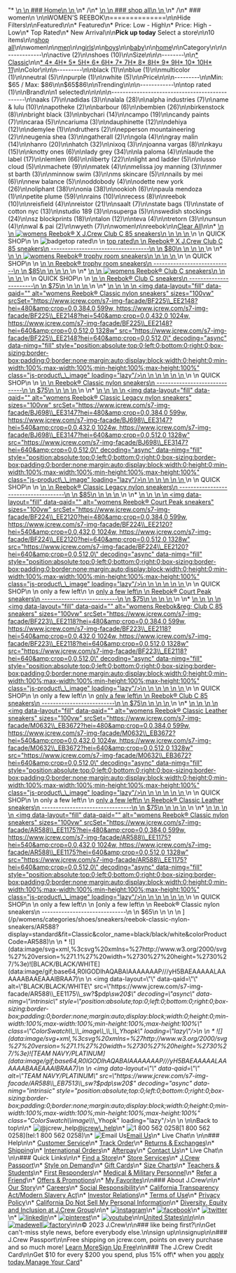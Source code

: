 "*   [\n    \n    ### Home\n    \n    ](/)\n*   /\n*   [\n    \n    ### shop all\n    \n    ](/all)\n*   /\n*   ### women\n    \n\nWOMEN'S REEBOK\n==============\n\nHide Filters\n\nFeatured\n\n*   Featured\n*   Price: Low - High\n*   Price: High - Low\n*   Top Rated\n*   New Arrival\n\n**Pick up today** Select a store\n\n10 items\n\n[shop all](/all/?crawl=no)\n\nwomen\n\n[men](/all/mens?crawl=no)\n\n[girls](/all/girls?crawl=no)\n\n[boys](/all/boys?crawl=no)\n\n[baby](/all/baby?crawl=no)\n\n[home](/all/home?crawl=no)\n\nCategory\n\n\n------------\n\n[](/all/womens?sub-categories=womens-shopall-active&brand=REEBOK&crawl=no)active (2)\n\n[](/all/womens?sub-categories=womens-shopall-shoes&brand=REEBOK&crawl=no)shoes (10)\n\nSize\n\n\n--------\n\n[*   Classic](/all/womens?brand=REEBOK&crawl=no&fit=Classic)\n\n[*   4](/all/womens?brand=REEBOK&crawl=no&size=4%20MEDIUM)[*   4H](/all/womens?brand=REEBOK&crawl=no&size=4H%20MEDIUM)[*   5](/all/womens?brand=REEBOK&crawl=no&size=5%20MEDIUM)[*   5H](/all/womens?brand=REEBOK&crawl=no&size=5H%20MEDIUM)[*   6](/all/womens?brand=REEBOK&crawl=no&size=6%20MEDIUM)[*   6H](/all/womens?brand=REEBOK&crawl=no&size=6H%20MEDIUM)[*   7](/all/womens?brand=REEBOK&crawl=no&size=7%20MEDIUM)[*   7H](/all/womens?brand=REEBOK&crawl=no&size=7H%20MEDIUM)[*   8](/all/womens?brand=REEBOK&crawl=no&size=8%20MEDIUM)[*   8H](/all/womens?brand=REEBOK&crawl=no&size=8H%20MEDIUM)[*   9](/all/womens?brand=REEBOK&crawl=no&size=9%20MEDIUM)[*   9H](/all/womens?brand=REEBOK&crawl=no&size=9H%20MEDIUM)[*   10](/all/womens?brand=REEBOK&crawl=no&size=10%20MEDIUM)[*   10H](/all/womens?brand=REEBOK&crawl=no&size=10H%20MEDIUM)[*   11](/all/womens?brand=REEBOK&crawl=no&size=11%20MEDIUM)\n\nColor\n\n\n---------\n\n[](/all/womens?brand=REEBOK&crawl=no&l_color=root-black)black (1)\n\n[](/all/womens?brand=REEBOK&crawl=no&l_color=root-blue)blue (1)\n\n[](/all/womens?brand=REEBOK&crawl=no&l_color=root-multicolor)multicolor (1)\n\n[](/all/womens?brand=REEBOK&crawl=no&l_color=root-neutral)neutral (5)\n\n[](/all/womens?brand=REEBOK&crawl=no&l_color=root-purple)purple (1)\n\n[](/all/womens?brand=REEBOK&crawl=no&l_color=root-white)white (5)\n\nPrice\n\n\n---------\n\nMin: $65 / Max: $86\n\n$65$86\n\nTrending\n\n\n------------\n\n[](/all/womens?brand=REEBOK&crawl=no&trending=topRated)top rated (1)\n\nBrand\n\n1 selected[](/all/womens?crawl=no)\n\n\n\n\n-----------------------------------------------\n\n[](/all/womens?brand=AAKS,REEBOK&crawl=no)aaks (7)\n\n[](/all/womens?brand=ADIDAS,REEBOK&crawl=no)adidas (3)\n\n[](/all/womens?brand=ALALA,REEBOK&crawl=no)alala (28)\n\n[](/all/womens?brand=ALPHA%20INDUSTRIES,REEBOK&crawl=no)alpha industries (7)\n\n[](/all/womens?brand=AME%20%26%20LULU,REEBOK&crawl=no)ame & lulu (10)\n\n[](/all/womens?brand=APOTHEKE,REEBOK&crawl=no)apotheke (2)\n\n[](/all/womens?brand=BARBOUR,REEBOK&crawl=no)barbour (6)\n\n[](/all/womens?brand=BEMBIEN,REEBOK&crawl=no)bembien (26)\n\n[](/all/womens?brand=Birkenstock,REEBOK&crawl=no)birkenstock (8)\n\n[](/all/womens?brand=BRIGHT%20BLACK,REEBOK&crawl=no)bright black (3)\n\n[](/all/womens?brand=BYCHARI,REEBOK&crawl=no)bychari (14)\n\n[](/all/womens?brand=CAMPO,REEBOK&crawl=no)campo (19)\n\n[](/all/womens?brand=CANDY%20PAINTS,REEBOK&crawl=no)candy paints (7)\n\n[](/all/womens?brand=CARAA,REEBOK&crawl=no)caraa (5)\n\n[](/all/womens?brand=CARIUMA,REEBOK&crawl=no)cariuma (3)\n\n[](/all/womens?brand=DAUPHINETTE,REEBOK&crawl=no)dauphinette (12)\n\n[](/all/womens?brand=DEHIYA,REEBOK&crawl=no)dehiya (12)\n\n[](/all/womens?brand=DEMYLEE,REEBOK&crawl=no)demylee (1)\n\n[](/all/womens?brand=DRUTHERS,REEBOK&crawl=no)druthers (2)\n\n[](/all/womens?brand=EPPERSON%20MOUNTAINEERING,REEBOK&crawl=no)epperson mountaineering (2)\n\n[](/all/womens?brand=EUGENIA%20SHEA,REEBOK&crawl=no)eugenia shea (3)\n\n[](/all/womens?brand=GATHERALL,REEBOK&crawl=no)gatherall (2)\n\n[](/all/womens?brand=GOLA,REEBOK&crawl=no)gola (4)\n\n[](/all/womens?brand=GRAY%20MALIN,REEBOK&crawl=no)gray malin (14)\n\n[](/all/womens?brand=HANRO,REEBOK&crawl=no)hanro (20)\n\n[](/all/womens?brand=HATCH,REEBOK&crawl=no)hatch (32)\n\n[](/all/womens?brand=IXOQ,REEBOK&crawl=no)ixoq (3)\n\n[](/all/womens?brand=JOANNA%20VARGAS,REEBOK&crawl=no)joanna vargas (8)\n\n[](/all/womens?brand=KAYU,REEBOK&crawl=no)kayu (15)\n\n[](/all/womens?brand=KNOTTY%20ONES,REEBOK&crawl=no)knotty ones (6)\n\n[](/all/womens?brand=LADY%20GREY,REEBOK&crawl=no)lady grey (34)\n\n[](/all/womens?brand=LA%20PALOMA,REEBOK&crawl=no)la paloma (4)\n\n[](/all/womens?brand=LAUDE%20THE%20LABEL,REEBOK&crawl=no)laude the label (17)\n\n[](/all/womens?brand=LEMLEM,REEBOK&crawl=no)lemlem (66)\n\n[](/all/womens?brand=LIBERTY,REEBOK&crawl=no)liberty (22)\n\n[](/all/womens?brand=LIGHT%20AND%20LADDER,REEBOK&crawl=no)light and ladder (5)\n\n[](/all/womens?brand=LUSSO%20CLOUD,REEBOK&crawl=no)lusso cloud (5)\n\n[](/all/womens?brand=MACHETE,REEBOK&crawl=no)machete (9)\n\n[](/all/womens?brand=MATEK,REEBOK&crawl=no)matek (4)\n\n[](/all/womens?brand=MELISSA%20JOY%20MANNING,REEBOK&crawl=no)melissa joy manning (3)\n\n[](/all/womens?brand=MER%20ST%20BARTH,REEBOK&crawl=no)mer st barth (3)\n\n[](/all/womens?brand=MINNOW%20SWIM,REEBOK&crawl=no)minnow swim (3)\n\n[](/all/womens?brand=MS%20SKINCARE,REEBOK&crawl=no)ms skincare (5)\n\n[](/all/womens?brand=NAILS%20BY%20MEI,REEBOK&crawl=no)nails by mei (6)\n\n[](/all/womens?brand=NEW%20BALANCE,REEBOK&crawl=no)new balance (5)\n\n[](/all/womens?brand=ODDOBODY,REEBOK&crawl=no)oddobody (4)\n\n[](/all/womens?brand=ODETTE%20NEW%20YORK,REEBOK&crawl=no)odette new york (26)\n\n[](/all/womens?brand=OLIPHANT,REEBOK&crawl=no)oliphant (38)\n\n[](/all/womens?brand=ONIA,REEBOK&crawl=no)onia (38)\n\n[](/all/womens?brand=OOKIOH,REEBOK&crawl=no)ookioh (6)\n\n[](/all/womens?brand=PAULA%20MENDOZA,REEBOK&crawl=no)paula mendoza (1)\n\n[](/all/womens?brand=PETITE%20PLUME,REEBOK&crawl=no)petite plume (59)\n\n[](/all/womens?brand=RAINS,REEBOK&crawl=no)rains (10)\n\n[](/all/womens?brand=RECESS,REEBOK&crawl=no)recess (8)\n\n[](/all/womens?crawl=no)reebok (10)\n\n[](/all/womens?brand=REEBOK,REISFIELD&crawl=no)reisfield (4)\n\n[](/all/womens?brand=REEBOK,REISTOR&crawl=no)reistor (21)\n\n[](/all/womens?brand=REEBOK,SAALT&crawl=no)saalt (7)\n\n[](/all/womens?brand=REEBOK,STATE%20BAGS&crawl=no)state bags (1)\n\n[](/all/womens?brand=REEBOK,STATE%20OF%20COTTON%20NYC&crawl=no)state of cotton nyc (13)\n\n[](/all/womens?brand=REEBOK,STUDIO%20189&crawl=no)studio 189 (3)\n\n[](/all/womens?brand=REEBOK,SUPERGA&crawl=no)superga (5)\n\n[](/all/womens?brand=REEBOK,SWEDISH%20STOCKINGS&crawl=no)swedish stockings (24)\n\n[](/all/womens?brand=REEBOK,SZ%20BLOCKPRINTS&crawl=no)sz blockprints (18)\n\n[](/all/womens?brand=REEBOK,TALON&crawl=no)talon (12)\n\n[](/all/womens?brand=REEBOK,TEVA&crawl=no)teva (4)\n\n[](/all/womens?brand=REEBOK,TRETORN&crawl=no)tretorn (3)\n\n[](/all/womens?brand=REEBOK,UNSUN&crawl=no)unsun (4)\n\n[](/all/womens?brand=REEBOK,WAL%20%26%20PAI&crawl=no)wal & pai (2)\n\n[](/all/womens?brand=REEBOK,WYETH&crawl=no)wyeth (7)\n\nwomen[](/all/?crawl=no)\n\nreebok[](/all/womens?crawl=no)\n\n[Clear All](/all/?crawl=no)\n\n*   [\n    \n    ![womens Reebok® X J.Crew Club C 85 sneakers](https://www.jcrew.com/s7-img-facade/BL162_EE3563?hei=640&crop=0,0,512,0)\n    \n    \n    \n    ](/p/womens/categories/shoes/sneakers/reebok-x-jcrew-club-c-85-sneakers/BL162?display=standard&fit=Classic&color_name=ftwr-white/chalk/basil-&colorProductCode=BL162)\n    \n    QUICK SHOP\n    \n    ![badge](https://www.jcrew.com/s7-img-facade/TR)top rated\n    \n    [top rated\n    \n    Reebok® X J.Crew Club C 85 sneakers\n    -----------------------------------\n    \n    $80\n    \n    \n    \n    ](/p/womens/categories/shoes/sneakers/reebok-x-jcrew-club-c-85-sneakers/BL162?display=standard&fit=Classic&color_name=ftwr-white/chalk/basil-&colorProductCode=BL162)\n    \n*   [\n    \n    ![womens Reebok&reg; trophy room sneakers](https://www.jcrew.com/s7-img-facade/BO827_EE4215?hei=640&crop=0,0,512,0)\n    \n    \n    \n    ](/p/womens/categories/clothing/active/sneakers/reebokreg-trophy-room-sneakers/BO827?display=standard&fit=Classic&color_name=chalk/grey/alabaster&colorProductCode=BO827)\n    \n    QUICK SHOP\n    \n    [\n    \n    Reebok® trophy room sneakers\n    ----------------------------\n    \n    $85\n    \n    \n    \n    ](/p/womens/categories/clothing/active/sneakers/reebokreg-trophy-room-sneakers/BO827?display=standard&fit=Classic&color_name=chalk/grey/alabaster&colorProductCode=BO827)\n    \n*   [\n    \n    ![womens Reebok&reg; Club C sneakers](https://www.jcrew.com/s7-img-facade/BO829_EE4217?hei=640&crop=0,0,512,0)\n    \n    \n    \n    ](/p/womens/categories/clothing/active/sneakers/reebokreg-club-c-sneakers/BO829?display=standard&fit=Classic&color_name=white/seaspray&colorProductCode=BO829)\n    \n    QUICK SHOP\n    \n    [\n    \n    Reebok® Club C sneakers\n    -----------------------\n    \n    $75\n    \n    \n    \n    ](/p/womens/categories/clothing/active/sneakers/reebokreg-club-c-sneakers/BO829?display=standard&fit=Classic&color_name=white/seaspray&colorProductCode=BO829)\n    \n*   [\n    \n    ![womens Reebok® Classic nylon sneakers](data:image/gif;base64,R0lGODlhAQABAIAAAAAAAP///yH5BAEAAAAALAAAAAABAAEAAAIBRAA7)\n    \n    <img data-layout=\"fill\" data-qaid=\"\" alt=\"womens Reebok® Classic nylon sneakers\" sizes=\"100vw\" srcSet=\"https://www.jcrew.com/s7-img-facade/BF225\\_EE2148?hei=480&amp;crop=0,0,384,0 599w, https://www.jcrew.com/s7-img-facade/BF225\\_EE2148?hei=540&amp;crop=0,0,432,0 1024w, https://www.jcrew.com/s7-img-facade/BF225\\_EE2148?hei=640&amp;crop=0,0,512,0 1328w\" src=\"https://www.jcrew.com/s7-img-facade/BF225\\_EE2148?hei=640&amp;crop=0,0,512,0\" decoding=\"async\" data-nimg=\"fill\" style=\"position:absolute;top:0;left:0;bottom:0;right:0;box-sizing:border-box;padding:0;border:none;margin:auto;display:block;width:0;height:0;min-width:100%;max-width:100%;min-height:100%;max-height:100%\" class=\"js-product\\_\\_image\" loading=\"lazy\"/>\n    \n    \n    \n    \n    \n    ](/p/womens/categories/shoes/sneakers/reebok-classic-nylon-sneakers/BF225?display=standard&fit=Classic&color_name=blue-slate/chalk/frost-&colorProductCode=BF225)\n    \n    QUICK SHOP\n    \n    [\n    \n    Reebok® Classic nylon sneakers\n    ------------------------------\n    \n    $75\n    \n    \n    \n    ](/p/womens/categories/shoes/sneakers/reebok-classic-nylon-sneakers/BF225?display=standard&fit=Classic&color_name=blue-slate/chalk/frost-&colorProductCode=BF225)\n    \n*   [\n    \n    ![womens Reebok® Classic Legacy nylon sneakers](data:image/gif;base64,R0lGODlhAQABAIAAAAAAAP///yH5BAEAAAAALAAAAAABAAEAAAIBRAA7)\n    \n    <img data-layout=\"fill\" data-qaid=\"\" alt=\"womens Reebok® Classic Legacy nylon sneakers\" sizes=\"100vw\" srcSet=\"https://www.jcrew.com/s7-img-facade/BJ698\\_EE3147?hei=480&amp;crop=0,0,384,0 599w, https://www.jcrew.com/s7-img-facade/BJ698\\_EE3147?hei=540&amp;crop=0,0,432,0 1024w, https://www.jcrew.com/s7-img-facade/BJ698\\_EE3147?hei=640&amp;crop=0,0,512,0 1328w\" src=\"https://www.jcrew.com/s7-img-facade/BJ698\\_EE3147?hei=640&amp;crop=0,0,512,0\" decoding=\"async\" data-nimg=\"fill\" style=\"position:absolute;top:0;left:0;bottom:0;right:0;box-sizing:border-box;padding:0;border:none;margin:auto;display:block;width:0;height:0;min-width:100%;max-width:100%;min-height:100%;max-height:100%\" class=\"js-product\\_\\_image\" loading=\"lazy\"/>\n    \n    \n    \n    \n    \n    ](/p/womens/categories/shoes/sneakers/reebok-classic-legacy-nylon-sneakers/BJ698?display=standard&fit=Classic&color_name=smokey-rose/alabaster/c&colorProductCode=BJ698)\n    \n    QUICK SHOP\n    \n    [\n    \n    Reebok® Classic Legacy nylon sneakers\n    -------------------------------------\n    \n    $85\n    \n    \n    \n    ](/p/womens/categories/shoes/sneakers/reebok-classic-legacy-nylon-sneakers/BJ698?display=standard&fit=Classic&color_name=smokey-rose/alabaster/c&colorProductCode=BJ698)\n    \n*   [\n    \n    ![womens Reebok® Court Peak sneakers](data:image/gif;base64,R0lGODlhAQABAIAAAAAAAP///yH5BAEAAAAALAAAAAABAAEAAAIBRAA7)\n    \n    <img data-layout=\"fill\" data-qaid=\"\" alt=\"womens Reebok® Court Peak sneakers\" sizes=\"100vw\" srcSet=\"https://www.jcrew.com/s7-img-facade/BF224\\_EE2120?hei=480&amp;crop=0,0,384,0 599w, https://www.jcrew.com/s7-img-facade/BF224\\_EE2120?hei=540&amp;crop=0,0,432,0 1024w, https://www.jcrew.com/s7-img-facade/BF224\\_EE2120?hei=640&amp;crop=0,0,512,0 1328w\" src=\"https://www.jcrew.com/s7-img-facade/BF224\\_EE2120?hei=640&amp;crop=0,0,512,0\" decoding=\"async\" data-nimg=\"fill\" style=\"position:absolute;top:0;left:0;bottom:0;right:0;box-sizing:border-box;padding:0;border:none;margin:auto;display:block;width:0;height:0;min-width:100%;max-width:100%;min-height:100%;max-height:100%\" class=\"js-product\\_\\_image\" loading=\"lazy\"/>\n    \n    \n    \n    \n    \n    ](/p/womens/categories/shoes/sneakers/reebok-court-peak-sneakers/BF224?display=standard&fit=Classic&color_name=ftwr-wht/always-yellow/&colorProductCode=BF224)\n    \n    QUICK SHOP\n    \n    only a few left\n    \n    [only a few left\n    \n    Reebok® Court Peak sneakers\n    ---------------------------\n    \n    $75\n    \n    \n    \n    ](/p/womens/categories/shoes/sneakers/reebok-court-peak-sneakers/BF224?display=standard&fit=Classic&color_name=ftwr-wht/always-yellow/&colorProductCode=BF224)\n    \n*   [\n    \n    ![womens Reebok&reg; Club C 85 sneakers](data:image/gif;base64,R0lGODlhAQABAIAAAAAAAP///yH5BAEAAAAALAAAAAABAAEAAAIBRAA7)\n    \n    <img data-layout=\"fill\" data-qaid=\"\" alt=\"womens Reebok&amp;reg; Club C 85 sneakers\" sizes=\"100vw\" srcSet=\"https://www.jcrew.com/s7-img-facade/BF223\\_EE2118?hei=480&amp;crop=0,0,384,0 599w, https://www.jcrew.com/s7-img-facade/BF223\\_EE2118?hei=540&amp;crop=0,0,432,0 1024w, https://www.jcrew.com/s7-img-facade/BF223\\_EE2118?hei=640&amp;crop=0,0,512,0 1328w\" src=\"https://www.jcrew.com/s7-img-facade/BF223\\_EE2118?hei=640&amp;crop=0,0,512,0\" decoding=\"async\" data-nimg=\"fill\" style=\"position:absolute;top:0;left:0;bottom:0;right:0;box-sizing:border-box;padding:0;border:none;margin:auto;display:block;width:0;height:0;min-width:100%;max-width:100%;min-height:100%;max-height:100%\" class=\"js-product\\_\\_image\" loading=\"lazy\"/>\n    \n    \n    \n    \n    \n    ](/p/womens/categories/shoes/sneakers/reebokreg-club-c-85-sneakers/BF223?display=standard&fit=Classic&color_name=chalk/glen-green/gold-m&colorProductCode=BF223)\n    \n    QUICK SHOP\n    \n    only a few left\n    \n    [only a few left\n    \n    Reebok® Club C 85 sneakers\n    --------------------------\n    \n    $75\n    \n    \n    \n    ](/p/womens/categories/shoes/sneakers/reebokreg-club-c-85-sneakers/BF223?display=standard&fit=Classic&color_name=chalk/glen-green/gold-m&colorProductCode=BF223)\n    \n*   [\n    \n    ![womens Reebok® Classic Leather sneakers](data:image/gif;base64,R0lGODlhAQABAIAAAAAAAP///yH5BAEAAAAALAAAAAABAAEAAAIBRAA7)\n    \n    <img data-layout=\"fill\" data-qaid=\"\" alt=\"womens Reebok® Classic Leather sneakers\" sizes=\"100vw\" srcSet=\"https://www.jcrew.com/s7-img-facade/M0632\\_EB3672?hei=480&amp;crop=0,0,384,0 599w, https://www.jcrew.com/s7-img-facade/M0632\\_EB3672?hei=540&amp;crop=0,0,432,0 1024w, https://www.jcrew.com/s7-img-facade/M0632\\_EB3672?hei=640&amp;crop=0,0,512,0 1328w\" src=\"https://www.jcrew.com/s7-img-facade/M0632\\_EB3672?hei=640&amp;crop=0,0,512,0\" decoding=\"async\" data-nimg=\"fill\" style=\"position:absolute;top:0;left:0;bottom:0;right:0;box-sizing:border-box;padding:0;border:none;margin:auto;display:block;width:0;height:0;min-width:100%;max-width:100%;min-height:100%;max-height:100%\" class=\"js-product\\_\\_image\" loading=\"lazy\"/>\n    \n    \n    \n    \n    \n    ](/p/womens/categories/shoes/sneakers/reebok-classic-leather-sneakers/M0632?display=standard&fit=Classic&color_name=crystal/black&colorProductCode=M0632)\n    \n    QUICK SHOP\n    \n    only a few left\n    \n    [only a few left\n    \n    Reebok® Classic Leather sneakers\n    --------------------------------\n    \n    $75\n    \n    \n    \n    ](/p/womens/categories/shoes/sneakers/reebok-classic-leather-sneakers/M0632?display=standard&fit=Classic&color_name=crystal/black&colorProductCode=M0632)\n    \n*   [\n    \n    ![womens Reebok® Classic nylon sneakers](data:image/gif;base64,R0lGODlhAQABAIAAAAAAAP///yH5BAEAAAAALAAAAAABAAEAAAIBRAA7)\n    \n    <img data-layout=\"fill\" data-qaid=\"\" alt=\"womens Reebok® Classic nylon sneakers\" sizes=\"100vw\" srcSet=\"https://www.jcrew.com/s7-img-facade/AR588\\_EE1175?hei=480&amp;crop=0,0,384,0 599w, https://www.jcrew.com/s7-img-facade/AR588\\_EE1175?hei=540&amp;crop=0,0,432,0 1024w, https://www.jcrew.com/s7-img-facade/AR588\\_EE1175?hei=640&amp;crop=0,0,512,0 1328w\" src=\"https://www.jcrew.com/s7-img-facade/AR588\\_EE1175?hei=640&amp;crop=0,0,512,0\" decoding=\"async\" data-nimg=\"fill\" style=\"position:absolute;top:0;left:0;bottom:0;right:0;box-sizing:border-box;padding:0;border:none;margin:auto;display:block;width:0;height:0;min-width:100%;max-width:100%;min-height:100%;max-height:100%\" class=\"js-product\\_\\_image\" loading=\"lazy\"/>\n    \n    \n    \n    \n    \n    ](/p/womens/categories/shoes/sneakers/reebok-classic-nylon-sneakers/AR588?display=standard&fit=Classic&color_name=black/black/white&colorProductCode=AR588)\n    \n    QUICK SHOP\n    \n    only a few left\n    \n    [only a few left\n    \n    Reebok® Classic nylon sneakers\n    ------------------------------\n    \n    $65\n    \n    \n    \n    ](/p/womens/categories/shoes/sneakers/reebok-classic-nylon-sneakers/AR588?display=standard&fit=Classic&color_name=black/black/white&colorProductCode=AR588)\n    \n    *   ![](data:image/svg+xml,%3csvg%20xmlns=%27http://www.w3.org/2000/svg%27%20version=%271.1%27%20width=%2730%27%20height=%2730%27/%3e)![BLACK/BLACK/WHITE](data:image/gif;base64,R0lGODlhAQABAIAAAAAAAP///yH5BAEAAAAALAAAAAABAAEAAAIBRAA7)\n        \n        <img data-layout=\"\" data-qaid=\"\" alt=\"BLACK/BLACK/WHITE\" src=\"https://www.jcrew.com/s7-img-facade/AR588\\_EE1175\\_sw?$pdp\\_sw20$\" decoding=\"async\" data-nimg=\"intrinsic\" style=\"position:absolute;top:0;left:0;bottom:0;right:0;box-sizing:border-box;padding:0;border:none;margin:auto;display:block;width:0;height:0;min-width:100%;max-width:100%;min-height:100%;max-height:100%\" class=\"ColorSwatch\\_\\_image\\_\\_\\_Yhopk\" loading=\"lazy\"/>\n        \n    *   ![](data:image/svg+xml,%3csvg%20xmlns=%27http://www.w3.org/2000/svg%27%20version=%271.1%27%20width=%2730%27%20height=%2730%27/%3e)![TEAM NAVY/PLATINUM](data:image/gif;base64,R0lGODlhAQABAIAAAAAAAP///yH5BAEAAAAALAAAAAABAAEAAAIBRAA7)\n        \n        <img data-layout=\"\" data-qaid=\"\" alt=\"TEAM NAVY/PLATINUM\" src=\"https://www.jcrew.com/s7-img-facade/AR588\\_EB7513\\_sw?$pdp\\_sw20$\" decoding=\"async\" data-nimg=\"intrinsic\" style=\"position:absolute;top:0;left:0;bottom:0;right:0;box-sizing:border-box;padding:0;border:none;margin:auto;display:block;width:0;height:0;min-width:100%;max-width:100%;min-height:100%;max-height:100%\" class=\"ColorSwatch\\_\\_image\\_\\_\\_Yhopk\" loading=\"lazy\"/>\n        \n    \n\nBack to top\n\n*   ![@jcrew_help](/next-static/images/sidecar-modules/footer/twitter-2.svg)[@jcrew\\_help](https://twitter.com/jcrew_help)\n*   ![1 800 562 0258](/next-static/images/sidecar-modules/footer/phone-2.svg)[1 800 562 0258](tel:1 800 562 0258)\n*   ![Email Us](/next-static/images/sidecar-modules/footer/email.svg)[Email Us](mailto:help@jcrew.com)\n*   Live Chat\n    \n\n### Help\n\n*   [Customer Service](/help/customer-service)\n*   [Track Order](/help/order-status)\n*   [Returns & Exchanges](/help/returns-exchanges)\n*   [Shipping](/help/shipping-handling)\n*   [International Orders](/help/international-orders)\n*   [Afterpay](/afterpay-faq)\n*   [Contact Us](/help/contact-us)\n*   Live Chat\n    \n\n### Quick Links\n\n*   [Find a Store](https://stores.jcrew.com/search)\n*   [Store Services](/s/store-services)\n*   [J.Crew Passport](/s/rewards)\n*   [Style on Demand](/s/style-on-demand)\n*   [Gift Cards](/help/gift-card)\n*   [Size Charts](/r/size-charts)\n*   [Teachers & Students](/s/teacher-student-discount)\n*   [First Responders](/s/military-medical-first-responder-discount)\n*   [Medical & Military Personnel](/s/military-medical-first-responder-discount)\n*   [Refer a Friend](/share)\n*   [Offers & Promotions](/best-deals)\n*   [My Favorites](/favorites)\n\n### About J.Crew\n\n*   [Our Story](/s/aboutus)\n*   [Careers](https://jobs.jcrew.com)\n*   [Social Responsibility](/s/corporate-responsibility)\n*   [California Transparency Act/Modern Slavery Act](/s/CSR-california-transparency-act)\n*   [Investor Relations](https://investors.jcrew.com)\n*   [Terms of Use](/help/terms-of-use)\n*   [Privacy Policy](/help/privacy-policy)\n*   [California Do Not Sell My Personal Information](https://jcrew.clarip.com/dsr/create?brand=jcrew&type=3)\n*   [Diversity, Equity and Inclusion at J.Crew Group](/s/diversity-equity-inclusion)\n\n*   [![instagram](/next-static/images/sidecar-modules/footer/instagram-2.svg)](http://instagram.com/jcrew)\n*   [![facebook](/next-static/images/sidecar-modules/footer/facebook-2.svg)](https://www.facebook.com/jcrew)\n*   [![twitter](/next-static/images/sidecar-modules/footer/twitter-2.svg)](https://twitter.com/jcrew)\n*   [![linkedin](/next-static/images/sidecar-modules/footer/linkedin.svg)](https://www.linkedin.com/company/j-crew)\n*   [![pinterest](/next-static/images/sidecar-modules/footer/pinterest-2.svg)](http://pinterest.com/jcrew/)\n*   [![youtube](/next-static/images/sidecar-modules/footer/youtube-2.svg)](http://www.youtube.com/user/jcrewinsider)\n\n[United States\n\n](/r/context-chooser)\n\n[![madewell](/next-static/images/sidecar-modules/footer/madewell.svg)](https://www.madewell.com)[![factory](/next-static/images/sidecar-modules/navigation/jcrew-factory-logo-black.svg)](https://factory.jcrew.com)\n\n© 2023 J.Crew\n\n### like being first?\n\nGet can't-miss style news, before everybody else.\n\nsign up\n\nsignup\n\n### J.Crew Passport\n\nFree shipping on jcrew.com, points on every purchase and so much more! [Learn More](/s/rewards)[Sign Up Free](/?register=true)\n\n### The J.Crew Credit Card\n\nGet $10 for every $200 you spend, plus 15% off\\* when you [apply today.](/s/credit-card)[Manage Your Card](https://d.comenity.net/jcrew/)"
